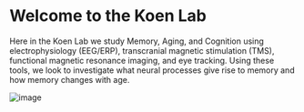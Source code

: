 <!DOCTYPE html>
<html lang= "en"> 
  <head>
    <title> Koen Lab </title>
  <body>
    <h1>Welcome to the Koen Lab</h1>

<p1>Here in the Koen Lab we study Memory, Aging, and Cognition using electrophysiology (EEG/ERP), transcranial magnetic stimulation (TMS), functional magnetic resonance imaging, and eye tracking. Using these tools, we look to investigate what neural processes give rise to memory and how memory changes with age. 

![image](https://news.nd.edu/assets/253664/1000x562/dome_feature.jpg)</p1>

</body>
</html>
